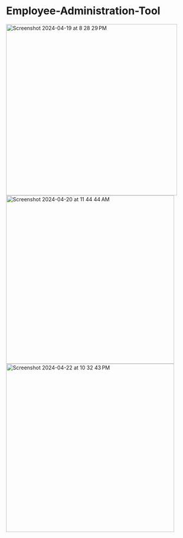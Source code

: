 # Employee-Administration-Tool

<img width="463" alt="Screenshot 2024-04-19 at 8 28 29 PM" src="https://github.com/dcod3i/Employee-Administration-Tool/assets/13497770/d4c48444-6341-4529-819e-7d831cf12800">

<img width="455" alt="Screenshot 2024-04-20 at 11 44 44 AM" src="https://github.com/dcod3i/Employee-Administration-Tool/assets/13497770/57982cf3-215c-48a3-90c2-7e955fd34818">

<img width="455" alt="Screenshot 2024-04-22 at 10 32 43 PM" src="https://github.com/dcod3i/Employee-Administration-Tool/assets/13497770/e40cd8c4-0f8e-48d2-9f38-3fc0ed22bdf2">
